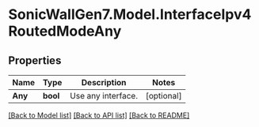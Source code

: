 # SonicWallGen7.Model.InterfaceIpv4RoutedModeAny

## Properties

Name | Type | Description | Notes
------------ | ------------- | ------------- | -------------
**Any** | **bool** | Use any interface. | [optional] 

[[Back to Model list]](../README.md#documentation-for-models) [[Back to API list]](../README.md#documentation-for-api-endpoints) [[Back to README]](../README.md)


